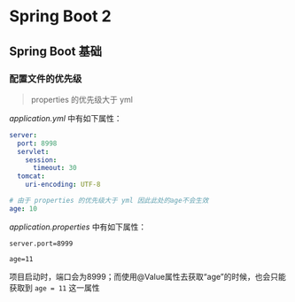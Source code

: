 # Spring Boot 2

## Spring Boot 基础

### 配置文件的优先级

> properties 的优先级大于 yml

*application.yml* 中有如下属性：

```yml
server:
  port: 8998
  servlet:
    session:
      timeout: 30
  tomcat:
    uri-encoding: UTF-8

# 由于 properties 的优先级大于 yml 因此此处的age不会生效
age: 10
```

*application.properties* 中有如下属性：

```properties
server.port=8999

age=11
```

项目启动时，端口会为8999；而使用@Value属性去获取“age”的时候，也会只能获取到 `age = 11` 这一属性